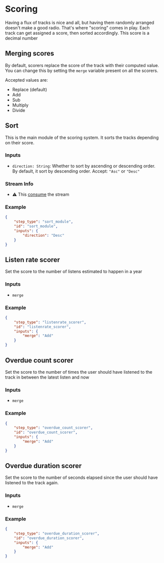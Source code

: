 # Scoring

Having a flux of tracks is nice and all, but having them randomly arranged doesn't make a good radio.
That's where "scoring" comes in play. Each track can get assigned a score, then sorted accordingly. This score is a decimal number

## Merging scores

By default, scorers replace the score of the track with their computed value. You can change this by setting the `merge` variable
present on all the scorers.

Accepted values are: 
- Replace (default)
- Add
- Sub
- Multiply
- Divide

## Sort

This is the main module of the scoring system. It sorts the tracks depending on their score.

### Inputs

- `direction: String`: Whether to sort by ascending or descending order. By default, it sort by descending order. Accept: `"Asc"` or `"Desc"`

### Stream Info

- ⚠️ This [consume](../create/consuming_stream.md) the stream

### Example

```json
{
    "step_type": "sort_module",
    "id": "sort_module",
    "inputs": {
        "direction": "Desc"
    }
}
```

## Listen rate scorer

Set the score to the number of listens estimated to happen in a year

### Inputs

- `merge`

### Example

```json
{
    "step_type": "listenrate_scorer",
    "id": "listenrate_scorer",
    "inputs": {
        "merge": "Add"
    }
}
```

## Overdue count scorer

Set the score to the number of times the user should have listened to the track in between the latest listen and now

### Inputs

- `merge`

### Example

```json
{
    "step_type": "overdue_count_scorer",
    "id": "overdue_count_scorer",
    "inputs": {
        "merge": "Add"
    }
}
```

## Overdue duration scorer

Set the score to the number of seconds elapsed since the user should have listened to the track again.


### Inputs

- `merge`

### Example

```json
{
    "step_type": "overdue_duration_scorer",
    "id": "overdue_duration_scorer",
    "inputs": {
        "merge": "Add"
    }
}
```